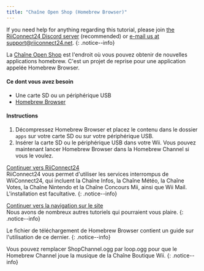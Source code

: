 ```yaml
---
title: "Chaîne Open Shop (Homebrew Browser)"
---
```


If you need help for anything regarding this tutorial, please join [the RiiConnect24 Discord server](https://discord.gg/rc24) (recommended) or [e-mail us at support@riiconnect24.net](mailto:support@riiconnect24.net).
{: .notice--info}

La [Chaîne Open Shop](https://oscwii.org/) est l'endroit où vous pouvez obtenir de nouvelles applications homebrew. C'est un projet de reprise pour une application appelée Homebrew Browser.

#### Ce dont vous avez besoin
* Une carte SD ou un périphérique USB
* [Homebrew Browser](/assets/files/homebrew_browser_v0.3.9e.zip)

#### Instructions

1. Décompressez Homebrew Browser et placez le contenu dans le dossier `apps` sur votre carte SD ou sur votre périphérique USB.
2. Insérer la carte SD ou le périphérique USB dans votre Wii. Vous pouvez maintenant lancer Homebrew Browser dans la Homebrew Channel si vous le voulez.

[ Continuer vers RiiConnect24 ](riiconnect24) <br> RiiConnect24 vous permet d'utiliser les services interrompus de WiiConnect24, qui incluent la Chaîne Infos, la Chaîne Météo, la Chaîne Votes, la Chaîne Nintendo et la Chaîne Concours Mii, ainsi que Wii Mail. L'installation est facultative.
{: .notice--info}

[ Continuer vers la navigation sur le site ](site-navigation)<br> Nous avons de nombreux autres tutoriels qui pourraient vous plaire.
{: .notice--info}

Le fichier de téléchargement de Homebrew Browser contient un guide sur l'utilisation de ce dernier.
{: .notice--info}

Vous pouvez remplacer ShopChannel.ogg par loop.ogg pour que le Homebrew Channel joue la musique de la Chaîne Boutique Wii.
{: .notice--info}

